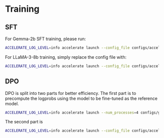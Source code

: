 # Training


## SFT

For Gemma-2b SFT training, please run:
```bash
ACCELERATE_LOG_LEVEL=info accelerate launch --config_file configs/accelerate_configs/deepspeed_zero3_4gpu.yaml scripts/run_sft.py configs/gemma-2b/sft/LION-Gemma-2b-sft-v1.0.yaml
```

For LLaMA-3-8b training, simply replace the config file with:
```bash
ACCELERATE_LOG_LEVEL=info accelerate launch --config_file configs/accelerate_configs/deepspeed_zero1_4gpu.yaml scripts/run_sft.py configs/llama-3-8b/sft/LION-LLaMA-3-8b-sft-v1.0.yaml
```

## DPO

DPO is split into two parts for better efficiency. 
The first part is to precompute the logprobs using the model to be fine-tuned as the reference model.
```bash
ACCELERATE_LOG_LEVEL=info accelerate launch --num_processes=4 configs/gemma-2b/dpo/LION-Gemma-2b-dpo-v1.0.yaml
```

The second part is 

```sh
ACCELERATE_LOG_LEVEL=info accelerate launch --config_file configs/accelerate_configs/deepspeed_zero1_1gpu.yaml scripts/run_precompute_dpo.py configs/gemma-2b/dpo/LION-Gemma-2b-dpo-v1.0.yaml
```